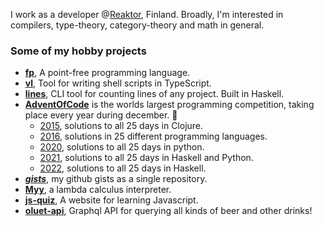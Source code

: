 I work as a developer @[Reaktor](https://www.reaktor.com/), Finland.
Broadly, I'm interested in compilers, type-theory, category-theory and math in general.

### Some of my hobby projects
- [**fp**](https://github.com/japiirainen/fp), A point-free programming language.
- [**vl**](https://github.com/japiirainen/vl), Tool for writing shell scripts in TypeScript.
- [**lines**](https://github.com/japiirainen/lines), CLI tool for counting lines of any project. Built in Haskell.
- [**AdventOfCode**](https://adventofcode.com/) is the worlds largest programming competition, taking place every year during december. 🎄
  - [2015](https://github.com/japiirainen/aoc-2015), solutions to all 25 days in Clojure.
  - [2016](https://github.com/japiirainen/aoc-2016), solutions in 25 different programming languages.
  - [2020](https://github.com/japiirainen/aoc-2020), solutions to all 25 days in python.
  - [2021](https://github.com/japiirainen/aoc-2021), solutions to all 25 days in Haskell and Python.
  - [2022](https://github.com/japiirainen/aoc-2022), solutions to all 25 days in Haskell.
- [***gists***](https://github.com/japiirainen/gists), my github gists as a single repository.
- [**Myy**](https://github.com/japiirainen/myy), a lambda calculus interpreter.
- [**js-quiz**](https://github.com/japiirainen/js-quiz), A website for learning Javascript.
- [**oluet-api**](https://github.com/japiirainen/go-oluet-api), Graphql API for querying all kinds of beer and other drinks!
